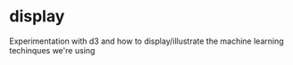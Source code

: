 # display
Experimentation with d3 and how to display/illustrate the machine learning techinques we're using
